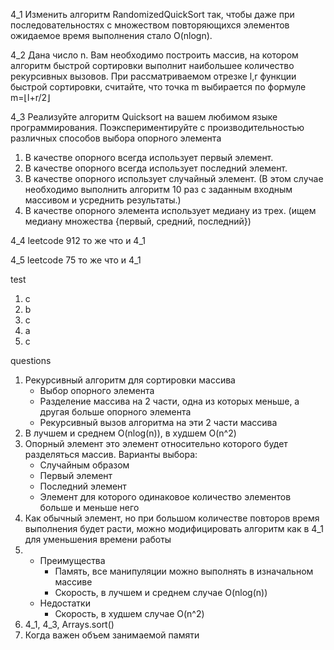 4_1 Изменить алгоритм RandomizedQuickSort так, чтобы даже при последовательностях с 
множеством повторяющихся элементов ожидаемое время выполнения стало O(nlogn).

4_2 Дана число n. Вам необходимо построить массив, на котором алгоритм быстрой сортировки 
выполнит наибольшее количество рекурсивных вызовов. При рассматриваемом отрезке l,r функции быстрой сортировки, 
считайте, что точка m выбирается по формуле m=⌊l+r/2⌋

4_3 Реализуйте алгоритм Quicksort на вашем любимом языке программирования. 
Поэкспериментируйте с производительностью различных способов выбора опорного элемента
1. В качестве опорного всегда использует первый элемент.
2. В качестве опорного всегда использует последний элемент.
3. В качестве опорного использует случайный элемент. (В этом случае необходимо выполнить алгоритм 10 раз с заданным входным массивом
   и усреднить результаты.)
4. В качестве опорного элемента использует медиану из трех. (ищем медиану множества {первый, средний, последний})

4_4 leetcode 912 то же что и 4_1

4_5 leetcode 75 то же что и 4_1

test
1. c
2. b
3. c
4. a
5. c

questions
1. Рекурсивный алгоритм для сортировки массива
   + Выбор опорного элемента
   + Разделение массива на 2 части, одна из которых меньше, а другая больше опорного элемента
   + Рекурсивный вызов алгоритма на эти 2 части массива
2. В лучшем и среднем O(nlog(n)), в худшем O(n^2)
3. Опорный элемент это элемент относительно которого будет разделяться массив. Варианты выбора:
   + Случайным образом
   + Первый элемент
   + Последний элемент
   + Элемент для которого одинаковое количество элементов больше и меньше него
4. Как обычный элемент, но при большом количестве повторов время выполнения будет расти, 
можно модифицировать алгоритм как в 4_1 для уменьшения времени работы
5. + Преимущества
     + Память, все манипуляции можно выполнять в изначальном массиве
     + Скорость, в лучшем и среднем случае O(nlog(n))
   + Недостатки
     + Скорость, в худшем случае O(n^2)
6. 4_1, 4_3, Arrays.sort()
7. Когда важен объем занимаемой памяти